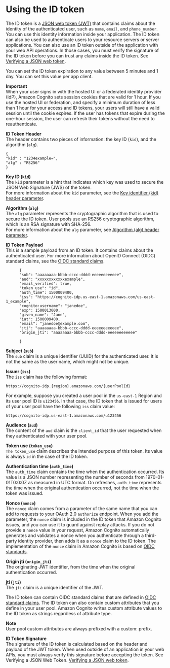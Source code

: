 # Using the ID token<a name="amazon-cognito-user-pools-using-the-id-token"></a>

The ID token is a [JSON web token \(JWT\)](https://tools.ietf.org/html/rfc7519) that contains claims about the identity of the authenticated user, such as `name`, `email`, and `phone_number`\. You can use this identity information inside your application\. The ID token can also be used to authenticate users to your resource servers or server applications\. You can also use an ID token outside of the application with your web API operations\. In those cases, you must verify the signature of the ID token before you can trust any claims inside the ID token\. See [Verifying a JSON web token](amazon-cognito-user-pools-using-tokens-verifying-a-jwt.md)\. 

You can set the ID token expiration to any value between 5 minutes and 1 day\. You can set this value per app client\.

**Important**  
When your user signs in with the hosted UI or a federated identity provider \(IdP\), Amazon Cognito sets session cookies that are valid for 1 hour\. If you use the hosted UI or federation, and specify a minimum duration of less than 1 hour for your access and ID tokens, your users will still have a valid session until the cookie expires\. If the user has tokens that expire during the one\-hour session, the user can refresh their tokens without the need to reauthenticate\.

**ID Token Header**  
The header contains two pieces of information: the key ID \(`kid`\), and the algorithm \(`alg`\)\.

```
{
"kid" : "1234example=",
"alg" : "RS256"
}
```

**Key ID \(`kid`\)**  
The `kid` parameter is a hint that indicates which key was used to secure the JSON Web Signature \(JWS\) of the token\.  
For more information about the `kid` parameter, see the [Key identifier \(kid\) header parameter](https://tools.ietf.org/html/draft-ietf-jose-json-web-key-41#section-4.5)\.

**Algorithm \(`alg`\)**  
The `alg` parameter represents the cryptographic algorithm that is used to secure the ID token\. User pools use an RS256 cryptographic algorithm, which is an RSA signature with SHA\-256\.  
For more information about the `alg` parameter, see [Algorithm \(alg\) header parameter](https://tools.ietf.org/html/draft-ietf-jose-json-web-key-41#section-4.4)\.

**ID Token Payload**  
This is a sample payload from an ID token\. It contains claims about the authenticated user\. For more information about OpenID Connect \(OIDC\) standard claims, see the [OIDC standard claims](http://openid.net/specs/openid-connect-core-1_0.html#StandardClaims)\.

```
      {
      "sub": "aaaaaaaa-bbbb-cccc-dddd-eeeeeeeeeeee",
      "aud": "xxxxxxxxxxxxexample",
      "email_verified": true,
      "token_use": "id",
      "auth_time": 1500009400,
      "iss": "https://cognito-idp.us-east-1.amazonaws.com/us-east-1_example",
      "cognito:username": "janedoe",
      "exp": 1500013000,
      "given_name": "Jane",
      "iat": 1500009400,
      "email": "janedoe@example.com",
      "jti": "aaaaaaaa-bbbb-cccc-dddd-eeeeeeeeeeee",
      "origin_jti": "aaaaaaaa-bbbb-cccc-dddd-eeeeeeeeeeee"
      
      }
```

**Subject \(`sub`\)**  
The `sub` claim is a unique identifier \(UUID\) for the authenticated user\. It is not the same as the user name, which might not be unique\.

**Issuer \(`iss`\)**  
The `iss` claim has the following format:  

```
https://cognito-idp.{region}.amazonaws.com/{userPoolId}
```
For example, suppose you created a user pool in the `us-east-1` Region and its user pool ID is `u123456`\. In that case, the ID token that is issued for users of your user pool have the following `iss` claim value:  

```
https://cognito-idp.us-east-1.amazonaws.com/u123456
```

**Audience \(`aud`\)**  
The content of the `aud` claim is the `client_id` that the user requested when they authenticated with your user pool\.

**Token use \(`token_use`\)**  
`The token_use` claim describes the intended purpose of this token\. Its value is always `id` in the case of the ID token\.

**Authentication time \(`auth_time`\)**  
The `auth_time` claim contains the time when the authentication occurred\. Its value is a JSON number representing the number of seconds from 1970\-01\-01T0:0:0Z as measured in UTC format\. On refreshes, `auth_time` represents the time when the original authentication occurred, not the time when the token was issued\.

**Nonce \(`nonce`\)**  
The `nonce` claim comes from a parameter of the same name that you can add to requests to your OAuth 2\.0 `authorize` endpoint\. When you add the parameter, the `nonce` claim is included in the ID token that Amazon Cognito issues, and you can use it to guard against replay attacks\. If you do not provide a `nonce` value in your request, Amazon Cognito automatically generates and validates a nonce when you authenticate through a third\-party identity provider, then adds it as a `nonce` claim to the ID token\. The implementation of the `nonce` claim in Amazon Cognito is based on [OIDC standards](https://openid.net/specs/openid-connect-core-1_0.html#IDTokenValidation)\.

**Origin jti \(`origin_jti`\)**  
The originating JWT identifier, from the time when the original authentication occurred\.

**jti \(`jti`\)**  
The `jti` claim is a unique identifier of the JWT\.

The ID token can contain OIDC standard claims that are defined in [OIDC standard claims](http://openid.net/specs/openid-connect-core-1_0.html#Claims)\. The ID token can also contain custom attributes that you define in your user pool\. Amazon Cognito writes custom attribute values to the ID token as strings regardless of attribute type\.

**Note**  
User pool custom attributes are always prefixed with a custom: prefix\. 

**ID Token Signature**  
The signature of the ID token is calculated based on the header and payload of the JWT token\. When used outside of an application in your web APIs, you must always verify this signature before accepting the token\. See Verifying a JSON Web Token\. [Verifying a JSON web token](amazon-cognito-user-pools-using-tokens-verifying-a-jwt.md)\.